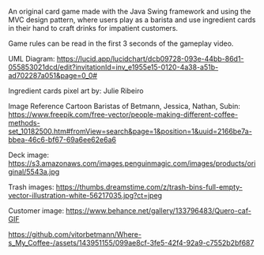 An original card game made with the Java Swing framework and using the MVC design pattern, where users play as a barista and use ingredient cards in their hand to craft drinks for impatient customers.

Game rules can be read in the first 3 seconds of the gameplay video.

UML Diagram:
https://lucid.app/lucidchart/dcb09728-093e-44bb-86d1-055853021dcd/edit?invitationId=inv_e1955e15-0120-4a38-a51b-ad702287a051&page=0_0#

Ingredient cards pixel art by: Julie Ribeiro

Image Reference Cartoon Baristas of Betmann, Jessica, Nathan, Subin:
https://www.freepik.com/free-vector/people-making-different-coffee-methods-set_10182500.htm#fromView=search&page=1&position=1&uuid=2166be7a-bbea-46c6-bf67-69a6ee62e6a6

Deck image:
https://s3.amazonaws.com/images.penguinmagic.com/images/products/original/5543a.jpg

Trash images:
https://thumbs.dreamstime.com/z/trash-bins-full-empty-vector-illustration-white-56217035.jpg?ct=jpeg

Customer image:
https://www.behance.net/gallery/133796483/Quero-caf-GIF

https://github.com/vitorbetmann/Where-s_My_Coffee-/assets/143951155/099ae8cf-3fe5-42f4-92a9-c7552b2bf687

